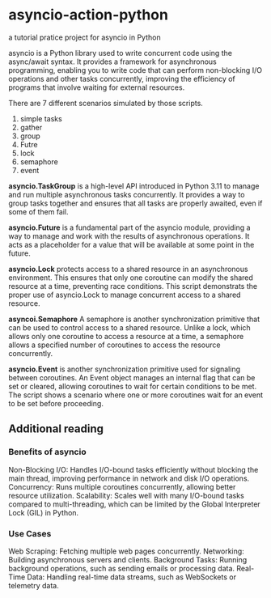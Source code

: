 # asyncio-action-python
a tutorial pratice project for asyncio in Python

asyncio is a Python library used to write concurrent code using the async/await syntax. It provides a framework for asynchronous programming, enabling you to write code that can perform non-blocking I/O operations and other tasks concurrently, improving the efficiency of programs that involve waiting for external resources.

There are 7 different scenarios simulated by those scripts.
1. simple tasks
2. gather
3. group
4. Futre
5. lock
6. semaphore
7. event


**asyncio.TaskGroup**
is a high-level API introduced in Python 3.11 to manage and run multiple asynchronous tasks concurrently. It provides a way to group tasks together and ensures that all tasks are properly awaited, even if some of them fail.


**asyncio.Future**
is a fundamental part of the asyncio module, providing a way to manage and work with the results of asynchronous operations. It acts as a placeholder for a value that will be available at some point in the future.


**asyncio.Lock**
protects access to a shared resource in an asynchronous environment. This ensures that only one coroutine can modify the shared resource at a time, preventing race conditions. This script demonstrats the proper use of asyncio.Lock to manage concurrent access to a shared resource.

**asyncoi.Semaphore**
A semaphore is another synchronization primitive that can be used to control access to a shared resource. Unlike a lock, which allows only one coroutine to access a resource at a time, a semaphore allows a specified number of coroutines to access the resource concurrently.


**asyncio.Event** is another synchronization primitive used for signaling between coroutines. An Event object manages an internal flag that can be set or cleared, allowing coroutines to wait for certain conditions to be met. The script shows a scenario where one or more coroutines wait for an event to be set before proceeding.



## Additional reading

### Benefits of asyncio
Non-Blocking I/O: Handles I/O-bound tasks efficiently without blocking the main thread, improving performance in network and disk I/O operations.
Concurrency: Runs multiple coroutines concurrently, allowing better resource utilization.
Scalability: Scales well with many I/O-bound tasks compared to multi-threading, which can be limited by the Global Interpreter Lock (GIL) in Python.

### Use Cases
Web Scraping: Fetching multiple web pages concurrently.
Networking: Building asynchronous servers and clients.
Background Tasks: Running background operations, such as sending emails or processing data.
Real-Time Data: Handling real-time data streams, such as WebSockets or telemetry data.
